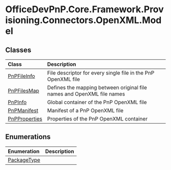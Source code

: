 # OfficeDevPnP.Core.Framework.Provisioning.Connectors.OpenXML.Model

## Classes
|**Class**|**Description**|
|:-----|:-----|
|[PnPFileInfo](OfficeDevPnP.Core.Framework.Provisioning.Connectors.OpenXML.Model.PnPFileInfo.md)|File descriptor for every single file in the PnP OpenXML file|
|[PnPFilesMap](OfficeDevPnP.Core.Framework.Provisioning.Connectors.OpenXML.Model.PnPFilesMap.md)|Defines the mapping between original file names and OpenXML file names|
|[PnPInfo](OfficeDevPnP.Core.Framework.Provisioning.Connectors.OpenXML.Model.PnPInfo.md)|Global container of the PnP OpenXML file|
|[PnPManifest](OfficeDevPnP.Core.Framework.Provisioning.Connectors.OpenXML.Model.PnPManifest.md)|Manifest of a PnP OpenXML file|
|[PnPProperties](OfficeDevPnP.Core.Framework.Provisioning.Connectors.OpenXML.Model.PnPProperties.md)|Properties of the PnP OpenXML container|
## Enumerations
|**Enumeration**|**Description**|
|:-----|:-----|
|[PackageType](OfficeDevPnP.Core.Framework.Provisioning.Connectors.OpenXML.Model.PackageType.md)||
